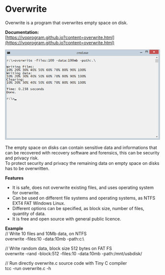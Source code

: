# Overwrite
Overwrite is a program that overwrites empty space on disk.

**Documentation:** \
[https://ivoprogram.github.io?content=overwrite.html](https://ivoprogram.github.io?content=overwrite.html)

![Overwrite](overwrite2.png)

The empty space on disks can contain sensitive data and informations that can be recovered with recovery software and forensics, this can be security and privacy risk. \
To protect security and privacy the remaining data on empty space on disks has to be overwritten.

**Features**
- It is safe, does not overwrite existing files, and uses operating system for overwrite.
- Can be used on different file systems and operating systems, as NTFS EXT4 FAT Windows Linux.
- Different options can be specified, as block size, number of files, quantity of data.
- It is free and open source with general public licence.

**Example** \
// Write 10 files and 10Mb data, on NTFS  \
overwrite -files:10 -data:10mb -path:c:\

// Write random data, block size 512 bytes on FAT FS  \
overwrite -rand -block:512 -files:10 -data:10mb -path:/mnt/usbdisk/

// Run directly overwrite.c source code with Tiny C compiler \
tcc -run overwrite.c -h

